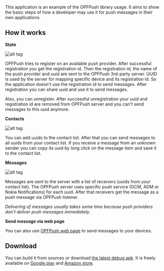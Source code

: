 This application is an example of the OPFPush library usage. It aims to show the basic steps of how a developer may use 
it for push messages in their own applications.

## How it works

**State**

![alt tag](https://lh3.googleusercontent.com/74FqWBpauyVRCIgt4mZqMcp_MsG-brxf4TCHmLeT0QJDa24xb7oH58dtX27L4Ty7uh46=h900)

OPFPush tries to register on an available push provider. After successful registration you get the registration id.
Then the registration id, the name of the push provider and uuid are sent to the OPFPush 3rd-party server. 
UUID is used by the server for mapping specific device and its registration id. So the application doesn't use the registration id to send messages.
After registration you can share uuid and use it to send messages.

Also, you can unregister. After successful unregistration your uuid and registration id are removed from OPFPush server and you can't send messages to this uuid anymore.

**Contacts**

![alt tag](https://lh3.googleusercontent.com/xhsidfhxYh8FAlllogrYQoW2TCv9IBRlwXplgYOLGBouXwZJBg4v7Y_EFsIIaPMfx2hM=h900)

You can add uuids to the contact list. After that you can send messages to all uuids from your contact list.
If you receive a message from an unknown sender you can copy its uuid by long click on the message item and save it to the contact list. 

**Messages**

![alt tag](https://lh3.googleusercontent.com/tJgvJTmKJ0aWMMKpA7cXC4ySQ-syf-BaMT4OdO9G3CtRHS_-6vgyc80K5i-d_eJkqw=h900)

Messages are sent to the server with a list of receivers (uuids from your contact list). 
The OPFPush server uses specific push service (GCM, ADM or Nokia Notifications) for each uuid. 
After that receivers get the message as a push message via OPFPush listener.

*Delivering of messages usually takes some time because push providers don't deliver push messages immediately.* 
 
**Send message via web page**

You can also use [OPFPush web page][opfpush-server-link] to send messages to your devices.

[opfpush-server-link]: https://onepf-opfpush.appspot.com

## Download

You can build it from sources or download [the latest debug apk][sample-latest-apk].
It is freely available on [Google play][sample-play-link] and [Amazon store][sample-amazon-link].

[sample-latest-apk]: https://github.com/onepf/OPFPush/releases/download/v0.2.3/pushchat-debug.apk
[sample-play-link]: https://play.google.com/store/apps/details?id=org.onepf.opfpush.pushsample
[sample-amazon-link]: http://www.amazon.com/OPF-Test-Account-Push-Chat/dp/B00XLWG116/ref=sr_1_1?s=mobile-apps&ie=UTF8&qid=1431601453&sr=1-1&keywords=Push+chat
